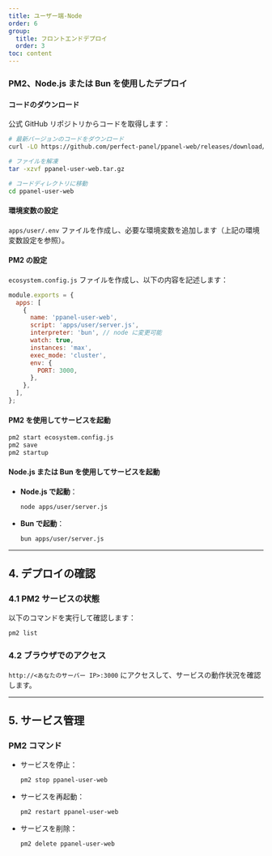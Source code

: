 ```yaml
---
title: ユーザー端-Node
order: 6
group: 
  title: フロントエンドデプロイ
  order: 3
toc: content
---
```


### PM2、Node.js または Bun を使用したデプロイ

#### コードのダウンロード

公式 GitHub リポジトリからコードを取得します：

```bash
# 最新バージョンのコードをダウンロード
curl -LO https://github.com/perfect-panel/ppanel-web/releases/download/v1.0.0/ppanel-user-web.tar.gz

# ファイルを解凍
tar -xzvf ppanel-user-web.tar.gz

# コードディレクトリに移動
cd ppanel-user-web
```

#### 環境変数の設定

`apps/user/.env` ファイルを作成し、必要な環境変数を追加します（上記の環境変数設定を参照）。

#### PM2 の設定

`ecosystem.config.js` ファイルを作成し、以下の内容を記述します：

```javascript
module.exports = {
  apps: [
    {
      name: 'ppanel-user-web',
      script: 'apps/user/server.js',
      interpreter: 'bun', // node に変更可能
      watch: true,
      instances: 'max',
      exec_mode: 'cluster',
      env: {
        PORT: 3000,
      },
    },
  ],
};
```

#### PM2 を使用してサービスを起動

```bash
pm2 start ecosystem.config.js
pm2 save
pm2 startup
```

#### Node.js または Bun を使用してサービスを起動

- **Node.js で起動**：

  ```bash
  node apps/user/server.js
  ```

- **Bun で起動**：

  ```bash
  bun apps/user/server.js
  ```

---

## **4. デプロイの確認**

### **4.1 PM2 サービスの状態**

以下のコマンドを実行して確認します：

```bash
pm2 list
```

### **4.2 ブラウザでのアクセス**

`http://<あなたのサーバー IP>:3000` にアクセスして、サービスの動作状況を確認します。

---

## **5. サービス管理**

### **PM2 コマンド**

- サービスを停止：

  ```bash
  pm2 stop ppanel-user-web
  ```

- サービスを再起動：

  ```bash
  pm2 restart ppanel-user-web
  ```

- サービスを削除：

  ```bash
  pm2 delete ppanel-user-web
  ```


